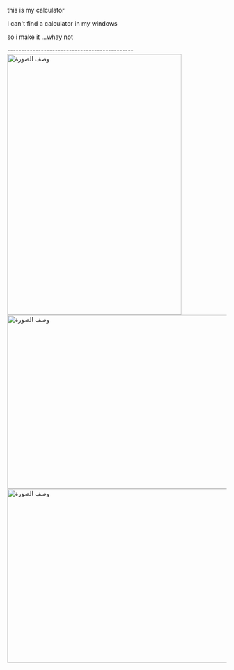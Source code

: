 <p>this is my calculator</p>
<p>I can't find a calculator in my windows </p>
<p>so i make it ...whay not</p>
---------------------------------------------
<img src="https://h.top4top.io/p_3182ys1um1.png" alt="وصف الصورة" width="400" height="600">
<img src="https://i.top4top.io/p_3182wnwkx2.png" alt="وصف الصورة" width="800" height="400">
<img src="https://j.top4top.io/p_31822y2n63.png" alt="وصف الصورة" width="800" height="400">
